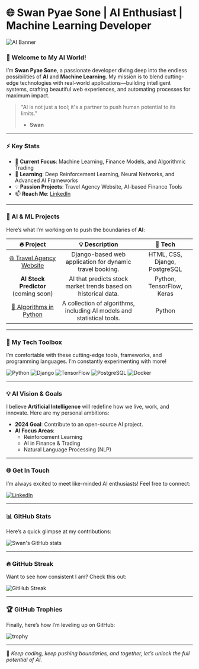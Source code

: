 # 🌐 Swan Pyae Sone | AI Enthusiast | Machine Learning Developer 

![AI Banner](https://source.unsplash.com/1600x500/?artificial-intelligence,technology)

### 🚀 Welcome to My AI World!

I’m **Swan Pyae Sone**, a passionate developer diving deep into the endless possibilities of **AI** and **Machine Learning**. My mission is to blend cutting-edge technologies with real-world applications—building intelligent systems, crafting beautiful web experiences, and automating processes for maximum impact.  

> "AI is not just a tool; it's a partner to push human potential to its limits."  
> - **Swan**

---

### ⚡ Key Stats
- 🔬 **Current Focus**: Machine Learning, Finance Models, and Algorithmic Trading
- 🌱 **Learning**: Deep Reinforcement Learning, Neural Networks, and Advanced AI Frameworks
- 💡 **Passion Projects**: Travel Agency Website, AI-based Finance Tools
- 📫 **Reach Me**: [LinkedIn](https://linkedin.com/in/swan-pyae-sone-4875429b)

---

### 🧠 AI & ML Projects
Here’s what I’m working on to push the boundaries of **AI**:

| 🔥 **Project**  | 💡 **Description**  |  🌟 **Tech** |
|:-------------:|:-------------------:|:-----------:|
| [🌐 Travel Agency Website](https://github.com/swanpyaesone26/Travel-Agency-Website) | Django-based web application for dynamic travel booking. | HTML, CSS, Django, PostgreSQL |
| **AI Stock Predictor** (coming soon) | AI that predicts stock market trends based on historical data. | Python, TensorFlow, Keras |
| [🧮 Algorithms in Python](https://github.com/swanpyaesone26/Algorithms-of-Box-and-Wisker-Plot) | A collection of algorithms, including AI models and statistical tools. | Python |

---

### 🚀 My Tech Toolbox
I’m comfortable with these cutting-edge tools, frameworks, and programming languages. I’m constantly experimenting with more!

![Python](https://img.shields.io/badge/Python-3670A0?style=for-the-badge&logo=python&logoColor=ffdd54)
![Django](https://img.shields.io/badge/Django-092E20?style=for-the-badge&logo=django&logoColor=white)
![TensorFlow](https://img.shields.io/badge/TensorFlow-orange?style=for-the-badge&logo=tensorflow)
![PostgreSQL](https://img.shields.io/badge/PostgreSQL-336791?style=for-the-badge&logo=postgresql&logoColor=white)
![Docker](https://img.shields.io/badge/Docker-2496ED?style=for-the-badge&logo=docker&logoColor=white)

---

### 💡 AI Vision & Goals

I believe **Artificial Intelligence** will redefine how we live, work, and innovate. Here are my personal ambitions:

- **2024 Goal**: Contribute to an open-source AI project.
- **AI Focus Areas**: 
  - Reinforcement Learning
  - AI in Finance & Trading
  - Natural Language Processing (NLP)

---

### 🌐 Get In Touch

I’m always excited to meet like-minded AI enthusiasts! Feel free to connect:

[![LinkedIn](https://img.shields.io/badge/LinkedIn-blue?style=for-the-badge&logo=linkedin)](https://linkedin.com/in/swan-pyae-sone-4875429b)

---

### 📊 GitHub Stats

Here’s a quick glimpse at my contributions:

![Swan's GitHub stats](https://github-readme-stats.vercel.app/api?username=swanpyaesone26&show_icons=true&theme=radical)

---

### 🔥 GitHub Streak

Want to see how consistent I am? Check this out:

![GitHub Streak](https://github-readme-streak-stats.herokuapp.com/?user=swanpyaesone26&theme=radical)

---

### 🏆 GitHub Trophies

Finally, here’s how I’m leveling up on GitHub:

![trophy](https://github-profile-trophy.vercel.app/?username=swanpyaesone26&theme=radical)

---

🚀 _Keep coding, keep pushing boundaries, and together, let’s unlock the full potential of AI._
